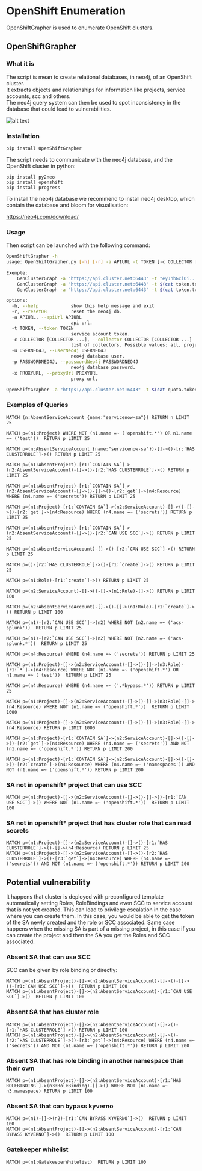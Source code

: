 # OpenShift Enumeration

OpenShiftGrapher is used to enumerate OpenShift clusters.  

## OpenShiftGrapher

### What it is

The script is mean to create relational databases, in neo4j, of an OpenShift cluster.  
It extracts objects and relationships for information like projects, service accounts, scc and others.  
The neo4j query system can then be used to spot inconsistency in the database that could lead to vulnerabilities.

![alt text](https://github.com/maxDcb/OpenShiftGrapher/blob/master/media/general.png?raw=true)

### Installation

```
pip install OpenShiftGrapher
```

The script needs to communicate with the neo4j database, and the OpenShift cluster in python:  

```
pip install py2neo  
pip install openshift  
pip install progress
```

To install the neo4j database we recommend to install neo4j desktop, which contain the database and bloom for visualisation:  

https://neo4j.com/download/  

### Usage

Then script can be launched with the following command:  

```bash
OpenShiftGrapher -h
usage: OpenShiftGrapher.py [-h] [-r] -a APIURL -t TOKEN [-c COLLECTOR [COLLECTOR ...]] [-u USERNEO4J] [-p PASSWORDNEO4J]

Exemple:
    GenClusterGraph -a "https://api.cluster.net:6443" -t "eyJhbGciOi..."
    GenClusterGraph -a "https://api.cluster.net:6443" -t $(cat token.txt)
    GenClusterGraph -a "https://api.cluster.net:6443" -t $(cat token.txt) -c scc role route

options:
  -h, --help            show this help message and exit
  -r, --resetDB         reset the neo4j db.
  -a APIURL, --apiUrl APIURL
                        api url.
  -t TOKEN, --token TOKEN
                        service account token.
  -c COLLECTOR [COLLECTOR ...], --collector COLLECTOR [COLLECTOR ...]
                        list of collectors. Possible values: all, project, scc, sa, role, clusterrole, route, pod 
  -u USERNEO4J, --userNeo4j USERNEO4J
                        neo4j database user.
  -p PASSWORDNEO4J, --passwordNeo4j PASSWORDNEO4J
                        neo4j database password.
  -x PROXYURL, --proxyUrl PROXYURL
                        proxy url.
```

```bash
OpenShiftGrapher -a "https://api.cluster.net:6443" -t $(cat quota.token) -c all
```

### Exemples of Queries


```
MATCH (n:AbsentServiceAccount {name:"servicenow-sa"}) RETURN n LIMIT 25  

MATCH p=(n1:Project) WHERE NOT (n1.name =~ ('openshift.*') OR n1.name =~ ('test'))  RETURN p LIMIT 25  

MATCH p=(n:AbsentServiceAccount {name:"servicenow-sa"})-[]->()-[r:`HAS CLUSTERROLE`]->() RETURN p LIMIT 25  

MATCH p=(n1:AbsentProject)-[r1:`CONTAIN SA`]->(n2:AbsentServiceAccount)-[]->()-[r2:`HAS CLUSTERROLE`]->() RETURN p LIMIT 25  

MATCH p=(n1:AbsentProject)-[r1:`CONTAIN SA`]->(n2:AbsentServiceAccount)-[]->()-[]->()-[r2:`get`]->(n4:Resource) WHERE (n4.name =~ ('secrets')) RETURN p LIMIT 25  

MATCH p=(n1:Project)-[r1:`CONTAIN SA`]->(n2:ServiceAccount)-[]->()-[]->()-[r2:`get`]->(n4:Resource) WHERE (n4.name =~ ('secrets')) RETURN p LIMIT 25  

MATCH p=(n1:AbsentProject)-[r1:`CONTAIN SA`]->(n2:AbsentServiceAccount)-[]->()-[r2:`CAN USE SCC`]->() RETURN p LIMIT 25  

MATCH p=(n2:AbsentServiceAccount)-[]->()-[r2:`CAN USE SCC`]->() RETURN p LIMIT 25  

MATCH p=()-[r2:`HAS CLUSTERROLE`]->()-[r1:`create`]->() RETURN p LIMIT 25  

MATCH p=(n1:Role)-[r1:`create`]->() RETURN p LIMIT 25  

MATCH p=(n2:ServiceAccount)-[]->()-[]->(n1:Role)-[]->() RETURN p LIMIT 100  

MATCH p=(n2:AbsentServiceAccount)-[]->()-[]->(n1:Role)-[r1:`create`]->() RETURN p LIMIT 100  

MATCH p=(n1)-[r2:`CAN USE SCC`]->(n2) WHERE NOT (n2.name =~ ('acs-splunk'))  RETURN p LIMIT 25  

MATCH p=(n1)-[r2:`CAN USE SCC`]->(n2) WHERE NOT (n2.name =~ ('acs-splunk.*'))  RETURN p LIMIT 25  

MATCH p=(n4:Resource) WHERE (n4.name =~ ('secrets')) RETURN p LIMIT 25  

MATCH p=(n1:Project)-[]->(n2:ServiceAccount)-[]->()-[]->(n3:Role)-[r1:`*`]->(n4:Resource) WHERE NOT (n1.name =~ ('openshift.*') OR n1.name =~ ('test'))  RETURN p LIMIT 25  

MATCH p=(n4:Resource) WHERE (n4.name =~ ('.*bypass.*')) RETURN p LIMIT 25  

MATCH p=(n1:Project)-[]->(n2:ServiceAccount)-[]->()-[]->(n3:Role)-[]->(n4:Resource) WHERE NOT (n1.name =~ ('openshift.*'))  RETURN p LIMIT 1000

MATCH p=(n1:Project)-[]->(n2:ServiceAccount)-[]->()-[]->(n3:Role)-[]->(n4:Resource) RETURN p LIMIT 1000

MATCH p=(n1:Project)-[r1:`CONTAIN SA`]->(n2:ServiceAccount)-[]->()-[]->()-[r2:`get`]->(n4:Resource) WHERE (n4.name =~ ('secrets')) AND NOT (n1.name =~ ('openshift.*')) RETURN p LIMIT 200  

MATCH p=(n1:Project)-[r1:`CONTAIN SA`]->(n2:ServiceAccount)-[]->()-[]->()-[r2:`create`]->(n4:Resource) WHERE (n4.name =~ ('namespaces')) AND NOT (n1.name =~ ('openshift.*')) RETURN p LIMIT 200  

```

### SA not in openshift* project that can use SCC

```
MATCH p=(n1:Project)-[]->(n2:ServiceAccount)-[]->()-[]->()-[r1:`CAN USE SCC`]->() WHERE NOT (n1.name =~ ('openshift.*'))  RETURN p LIMIT 100
```

### SA not in openshift* project that has cluster role that can read secrets

```
MATCH p=(n1:Project)-[]->(n2:ServiceAccount)-[]->()-[r1:`HAS CLUSTERROLE`]->()-[]->(n4:Resource) RETURN p LIMIT 25  
MATCH p=(n1:Project)-[]->(n2:ServiceAccount)-[]->()-[r2:`HAS CLUSTERROLE`]->()-[r3:`get`]->(n4:Resource) WHERE (n4.name =~ ('secrets')) AND NOT (n1.name =~ ('openshift.*')) RETURN p LIMIT 200  
```

## Potential vulnerability

It happens that cluster is deployed with preconfigured template automatically setting Roles, RoleBindings and even SCC to service account that is not yet created. This can lead to privilege escalation in the case where you can create them. In this case, you would be able to get the token of the SA newly created and the role or SCC associated. Same case happens when the missing SA is part of a missing project, in this case if you can create the project and then the SA you get the Roles and SCC associated.

### Absent SA that can use SCC

SCC can be given by role binding or directly:

```
MATCH p=(n1:AbsentProject)-[]->(n2:AbsentServiceAccount)-[]->()-[]->()-[r1:`CAN USE SCC`]->()  RETURN p LIMIT 100 
MATCH p=(n1:AbsentProject)-[]->(n2:AbsentServiceAccount)-[r1:`CAN USE SCC`]->()  RETURN p LIMIT 100
```

### Absent SA that has cluster role

```
MATCH p=(n1:AbsentProject)-[]->(n2:AbsentServiceAccount)-[]->()-[r1:`HAS CLUSTERROLE`]->() RETURN p LIMIT 100  
MATCH p=(n1:AbsentProject)-[]->(n2:AbsentServiceAccount)-[]->()-[r2:`HAS CLUSTERROLE`]->()-[r3:`get`]->(n4:Resource) WHERE (n4.name =~ ('secrets')) AND NOT (n1.name =~ ('openshift.*')) RETURN p LIMIT 200  
```

### Absent SA that has role binding in another namespace than their own

```
MATCH p=(n1:AbsentProject)-[]->(n2:AbsentServiceAccount)-[r1:`HAS ROLEBINDING`]->(n3:RoleBinding)-[]->() WHERE NOT (n1.name =~ n3.namespace) RETURN p LIMIT 100   
```

### Absent SA that can bypass kyverno

```
MATCH p=(n1)-[]->(n2)-[r1:`CAN BYPASS KYVERNO`]->()  RETURN p LIMIT 100 
MATCH p=(n1:AbsentProject)-[]->(n2:AbsentServiceAccount)-[r1:`CAN BYPASS KYVERNO`]->()  RETURN p LIMIT 100 
```

### Gatekeeper whitelist

```
MATCH p=(n1:GatekeeperWhitelist)  RETURN p LIMIT 100 
```